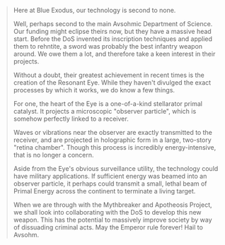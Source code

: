 > Here at Blue Exodus, our technology is second to none.
> 
> Well, perhaps second to the main Avsohmic Department of Science. Our funding might eclipse theirs now, but they have a massive head start. Before the DoS invented its inscription techniques and applied them to rehntite, a sword was probably the best infantry weapon around. We owe them a lot, and therefore take a keen interest in their projects.
> 
> Without a doubt, their greatest achievement in recent times is the creation of the Resonant Eye. While they haven't divulged the exact processes by which it works, we do know a few things.
> 
> For one, the heart of the Eye is a one-of-a-kind stellarator primal catalyst. It projects a microscopic "observer particle", which is somehow perfectly linked to a receiver.
> 
> Waves or vibrations near the observer are exactly transmitted to the receiver, and are projected in holographic form in a large, two-story "retina chamber". Though this process is incredibly energy-intensive, that is no longer a concern.
> 
> Aside from the Eye's obvious surveillance utility, the technology could have military applications. If sufficient energy was beamed into an observer particle, it perhaps could transmit a small, lethal beam of Primal Energy across the continent to terminate a living target.
> 
> When we are through with the Mythbreaker and Apotheosis Project, we shall look into collaborating with the DoS to develop this new weapon. This has the potential to massively improve society by way of dissuading criminal acts. May the Emperor rule forever! Hail to Avsohm.